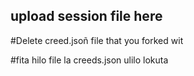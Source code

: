 ## upload session file here 

#Delete creed.jsoñ file that you forked wit

#fita hilo file la creeds.json ulilo lokuta
